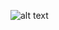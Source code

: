 ![alt text](https://www.mdpi.com/engproc/engproc-59-00003/article_deploy/html/images/engproc-59-00003-g001.png)
